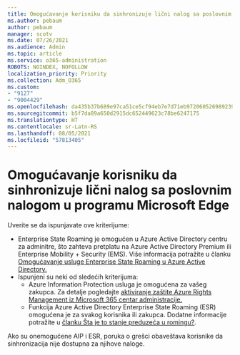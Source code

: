 ```yaml
---
title: Omogućavanje korisniku da sinhronizuje lični nalog sa poslovnim nalogom u programu Microsoft Edge
ms.author: pebaum
author: pebaum
manager: scotv
ms.date: 07/26/2021
ms.audience: Admin
ms.topic: article
ms.service: o365-administration
ROBOTS: NOINDEX, NOFOLLOW
localization_priority: Priority
ms.collection: Adm_O365
ms.custom:
- "9127"
- "9004429"
ms.openlocfilehash: da435b37b689e97ca51ce5cf94eb7e7d71eb972060526989239310fac1460628
ms.sourcegitcommit: b5f7da89a650d2915dc652449623c78be6247175
ms.translationtype: HT
ms.contentlocale: sr-Latn-RS
ms.lasthandoff: 08/05/2021
ms.locfileid: "57813405"
---
```

# <a name="enable-a-user-to-sync-a-personal-account-with-the-work-account-in-microsoft-edge"></a>Omogućavanje korisniku da sinhronizuje lični nalog sa poslovnim nalogom u programu Microsoft Edge

Uverite se da ispunjavate ove kriterijume:

- Enterprise State Roaming je omogućen u Azure Active Directory centru za adminitre, što zahteva pretplatu na Azure Active Directory Premium ili Enterprise Mobility + Security (EMS). Više informacija potražite u članku [Omogućavanje usluge Enterprise State Roaming u Azure Active Directory.](/azure/active-directory/devices/enterprise-state-roaming-enable)
- Ispunjeni su neki od sledećih kriterijuma:
    - Azure Information Protection usluga je omogućena za vašeg zakupca. Za detalje pogledajte [aktiviranje zaštite Azure Rights Management iz Microsoft 365 centar administracije.](/azure/information-protection/activate-office365)
    - Funkcija Azure Active Directory Enterprise State Roaming (ESR) omogućena je za svakog korisnika ili zakupca. Dodatne informacije potražite u [članku Šta je to stanje preduzeća u romingu?](/azure/active-directory/devices/enterprise-state-roaming-overview).

Ako su onemogućene AIP i ESR, poruka o grešci obaveštava korisnike da sinhronizacija nije dostupna za njihove naloge.
